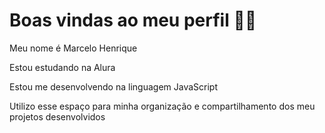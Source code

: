# Boas vindas ao meu perfil 💙💙
Meu nome é Marcelo Henrique

Estou estudando na Alura

Estou me desenvolvendo na linguagem JavaScript

Utilizo esse espaço para minha organização e compartilhamento dos meu projetos desenvolvidos
